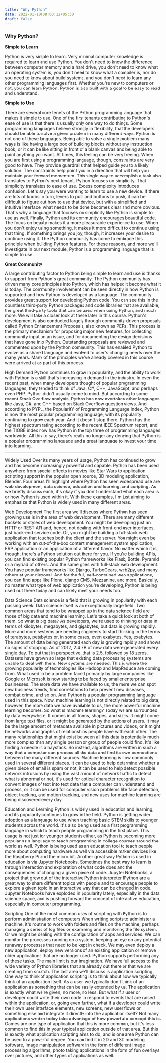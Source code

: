 ```yaml
---
title: "Why Python"
date: 2022-01-10T08:00:12+05:30
draft: false
---
```


### Why Python?

**Simple to Learn**

Python is very simple to learn. Very minimal computer knowledge is required to learn and use Python. You don't need to know the difference between computer memory and a hard drive, you don't need to know what an operating system is, you don't need to know what a compiler is, nor do you need to know about build systems, and you don't need to learn any other programming languages first. Whether you're new to computers or not, you can learn Python. Python is also built with a goal to be easy to read and understand.

**Simple to Use**

There are several core tenets of the Python programming language that makes it simple to use. One of the first tenants contributing to Python's ease of use is that there is usually only one way to do things. Some programming languages believe strongly in flexibility, that the developers should be able to solve a given problem in many different ways. Python is not one of these languages. Being able to solve a single problem many ways is like having a large box of building blocks without any instruction book, or it can be like sitting in front of a blank canvas and being able to paint anything you want. At times, this feeling can be very freeing. When you are first using a programming language, though, constraints are very good to have. They provide guardrails that helped guide you to a likely solution. The constraints help point you in a direction that will help you maintain your forward momentum. This single way to accomplish a task also translates to Python's next tenant. Python focuses on simplicity. That simplicity translates to ease of use. Excess complexity introduces confusion. Let's say you were wanting to learn to use a new device. If there are lots of knobs to turn, levers to pull, and buttons to push, it can be difficult to figure out how to use that device, but with a simplified and intuitive interface, what needs to be done becomes clear and more obvious. That's why a language that focuses on simplicity like Python is simple to use as well. Finally, Python and its community encourages beautiful code. The focus on beauty makes it a more pleasurable experience to use. When you don't enjoy using something, it makes it more difficult to continue using that thing. If something brings you joy, though, it increases your desire to continue using it. The Python community has come to embrace this principle when building Python features. For these reasons, and more we'll investigate in our next module, Python is a programming language that is simple to use.

**Great Community**

A large contributing factor to Python being simple to learn and use is thanks to support from Python's great community. The Python community has driven many core principles into Python, which has helped it become what it is today. The community involvement can be seen directly in how Python is supported and how Python is developed as a language. The community provides great support for developing Python code. You can see this in the countless third‑party Python packages and code libraries that are available, the great third‑party tools that can be used when using Python, and much more. We will take a closer look at these later in this course. Python's development is also conducted largely through community‑driven proposals called Python Enhancement Proposals, also known as PEPs. This process is the primary mechanism for proposing major new features, for collecting community input on an issue, and for documenting the design decisions that have gone into Python. Outstanding proposals are reviewed and commented upon by the Python community. This has enabled Python to evolve as a shared language and evolved to user's changing needs over the many years. Many of the principles we've already covered in this course were arrived at as part of this process.

High Demand
Python continues to grow in popularity, and the ability to work with Python is a skill that's increasing in demand in the industry. In even the recent past, when many developers thought of popular programming languages, they tended to think of Java, C#, C++, JavaScript, and perhaps even PHP. Python didn't usually come to mind. But according to some recent Stack Overflow analysis, Python has now overtaken other languages like Java, C#, and C++ based on Stack Overflow question views. And according to PYPL, the PopularitY of Programming Language Index, Python is now the most popular programming language, with its popularity continuing to grow each year. And it doesn't stop there. Python has the highest spectrum rating according to the recent IEEE Spectrum report, and the TIOBE index now has Python in the top three of programming languages worldwide. All this to say, there's really no longer any denying that Python is a popular programming language and a great language to invest your time into learning.

---

Widely Used
Over its many years of usage, Python has continued to grow and has become increasingly powerful and capable. Python has been used anywhere from special effects in movies like Star Wars to application scripting support in the popular open source, 3D modeling application, Blender. Four areas I'll highlight where Python has seen widespread use are web development, data science, education and learning, and scripting. As we briefly discuss each, it's okay if you don't understand what each area is or how Python is used within it. With these examples, I'm just aiming to emphasize that Python is widely used in many different areas.

Web Development
The first area we'll discuss where Python has seen growing use is in the area of web development. There are many different buckets or styles of web development. You might be developing just an HTTP or REST API and, hence, not dealing with front‑end user interfaces, just back‑end service code. Or, you might be building a full‑stack web application that touches both the client and the server. You might even be working with an out‑of‑the‑box content management system application, ERP application or an application of a different flavor. No matter which it is, though, there's a Python solution out there for you. If you're building APIs, you can find existing popular Python frameworks like Flask, Bottle, Pyramid or a myriad of others. And the same goes with full‑stack web development. You have popular frameworks like Django, TurboGears, web2py, and many others at your disposal. And for the full, self‑contained web applications, you can find apps like Plone, django CMS, Mezzanine, and more. Basically, no matter what type of web application you're developing, Python is being used out there today and can likely meet your needs too.

Data Science
Data science is a field that is growing in popularity with each passing week. Data science itself is an exceptionally large field. Two common areas that tend to be wrapped up in the data science field are those of big data and machine learning. Let's take a quick look at both of them. So what is big data? As developers, we're used to thinking of data in terms of kilobytes, megabytes, and gigabytes, but data is growing rapidly. More and more systems are needing engineers to start thinking in the terms of terabytes, petabytes or, in some cases, even exabytes. Yes, exabytes. The amount of data being generated each day is growing rapidly and shows no signs of stopping. As of 2012, 2.4 EB of new data were generated every single day. To put that in perspective, that is 2.5, followed by 18 zeros. Datasets have grown so large that existing data processing systems are unable to deal with them. New systems are needed. This is where the growing popularity of technologies like Hadoop and MapReduce are coming from. What used to be a problem faced primarily by large companies like Google or Microsoft is now starting to be faced by smaller enterprise businesses. The more data we have available to us, the more we can spot new business trends, find correlations to help prevent new diseases, combat crime, and so on. And Python is a popular programming language used in this space. Now, machine learning is not directly related to big data; however, the more data we have available to us, the more powerful machine learning becomes. So what is machine learning? Today we are surrounded by data everywhere. It comes in all forms, shapes, and sizes. It might come from large text files, or it might be generated by the actions of users. It may be the large amount of metadata available in pictures and videos, or it might be networks and graphs of relationships people have with each other. The many relationships that might exist between all this data is potentially much more complex than any single person or group of people could find. It's like finding a needle in a haystack. So instead, algorithms are written in such a way that a computer can process all the data and find its own connections between the many different sources. Machine learning is now commonly used in several different places. It can be used to help determine whether a given piece of email is spam or not, it can be used to help detect possible network intrusions by using the vast amount of network traffic to detect what is abnormal or not, it's used for optical character recognition to convert images of text into text data that a computer can understand and process, or it can be used for computer vision problems like face detection, object tracking, and motion tracking, and new uses for machine learning are being discovered every day.

Education and Learning
Python is widely used in education and learning, and its popularity continues to grow in the field. Python is getting wider adoption as a language to use when teaching basic STEM skills to younger students across the world. It's also being used as a first programming language in which to teach people programming in the first place. This usage is not just for younger students either, as Python is becoming more popular as a language to teach programming in college courses around the world as well. Python is being used as an education tool to teach people more about computing hardware as well via accessible maker devices like the Raspberry Pi and the micro:bit. Another great way Python is used in education is via Jupyter Notebooks. Sometimes the best way to learn is through interaction and exploration of what code does and the consequences of changing a given piece of code. Jupyter Notebooks, a project that grew out of the interactive Python interpreter IPython are a great way to share different topics with people and to encourage people to explore a given topic in an interactive way that can be changed in code. Jupyter Notebooks have exploded in popularity lately, especially in the data science space, and is pushing forward the concept of interactive education, especially in computer programming.

Scripting
One of the most common uses of scripting with Python is to perform administration of computers When writing scripts to administer a machine, it's routine to work with folders and files on the machine, perhaps managing a series of log files or examining and monitoring the file system. Or we might be dealing with the configuration of apps and services. We can monitor the processes running on a system, keeping an eye on any potential runaway processes that need to be kept in check. We may even deploy a new application, deploy new versions of an existing application or remove older applications that are no longer used. Python supports performing any of these tasks. The main limit is our imagination. We have full access to the wide variety of Python libraries that are already out there or that we are creating from scratch. The last area we'll discuss is application scripting. One way to think of application scripting is to think about how we typically think of an application itself. As a user, we typically don't think of an application as something that can be easily extended by us. The application is exactly what we're given, no more, no less. But what if a user or developer could write their own code to respond to events that are raised within the application, or, going even further, what if a developer could write their own user interface elements, new screens, new user flows or something else and integrate it directly into the application itself? Not many applications written today take advantage of how powerful a concept this is. Games are one type of application that this is more common, but it's less common to find this in your typical application outside of that area. But this is exactly what application scripting aims to do, and is one area Python can be used to a powerful degree. You can find it in 2D and 3D modeling software, image manipulation software in the form of different image processing algorithms, photo taking applications in the form of fun overlays over pictures, and other types of applications as well.
